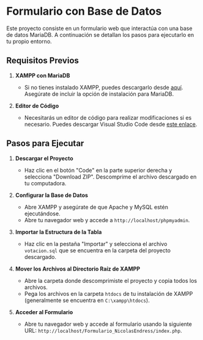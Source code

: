 # Formulario con Base de Datos

Este proyecto consiste en un formulario web que interactúa con una base de datos MariaDB. A continuación se detallan los pasos para ejecutarlo en tu propio entorno.

## Requisitos Previos

1. **XAMPP con MariaDB**
   - Si no tienes instalado XAMPP, puedes descargarlo desde [aquí](https://www.apachefriends.org/index.html). Asegúrate de incluir la opción de instalación para MariaDB.

2. **Editor de Código**
   - Necesitarás un editor de código para realizar modificaciones si es necesario. Puedes descargar Visual Studio Code desde [este enlace](https://code.visualstudio.com/).

## Pasos para Ejecutar

1. **Descargar el Proyecto**
   - Haz clic en el botón "Code" en la parte superior derecha y selecciona "Download ZIP". Descomprime el archivo descargado en tu computadora.

2. **Configurar la Base de Datos**

   - Abre XAMPP y asegúrate de que Apache y MySQL estén ejecutándose.
   - Abre tu navegador web y accede a `http://localhost/phpmyadmin`.
3. **Importar la Estructura de la Tabla**
   - Haz clic en la pestaña "Importar" y selecciona el archivo `votacion.sql` que se encuentra en la carpeta del proyecto descargado.

4. **Mover los Archivos al Directorio Raíz de XAMPP**

   - Abre la carpeta donde descomprimiste el proyecto y copia todos los archivos.
   - Pega los archivos en la carpeta `htdocs` de tu instalación de XAMPP (generalmente se encuentra en `C:\xampp\htdocs`).

5. **Acceder al Formulario**

   - Abre tu navegador web y accede al formulario usando la siguiente URL: `http://localhost/Formulario_NicolasEndress/index.php`.

